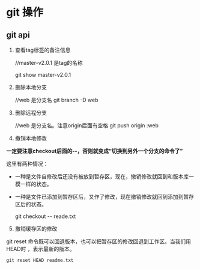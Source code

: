 # git 操作


## git api

1. 查看tag标签的备注信息

    //master-v2.0.1 是tag的名称
    
    git show master-v2.0.1  
    
2. 删除本地分支

    //web 是分支名
    git branch -D web
    
3. 删除远程分支

    //web 是分支名。注意origin后面有空格
    git push origin :web
    
4. 撤销本地修改

**一定要注意checkout后面的--，否则就变成“切换到另外一个分支的命令了”**

这里有两种情况：

- 一种是文件自修改后还没有被放到暂存区，现在，撤销修改就回到和版本库一模一样的状态。

- 一种是文件已添加到暂存区后，又作了修改，现在撤销修改就回到添加到暂存区后的状态。

    git checkout -- reade.txt
 
5. 撤销缓存区的修改

git reset 命令既可以回退版本，也可以把暂存区的修改回退到工作区。当我们用 HEAD时 ，表示最新的版本。

    git reset HEAD readme.txt
    